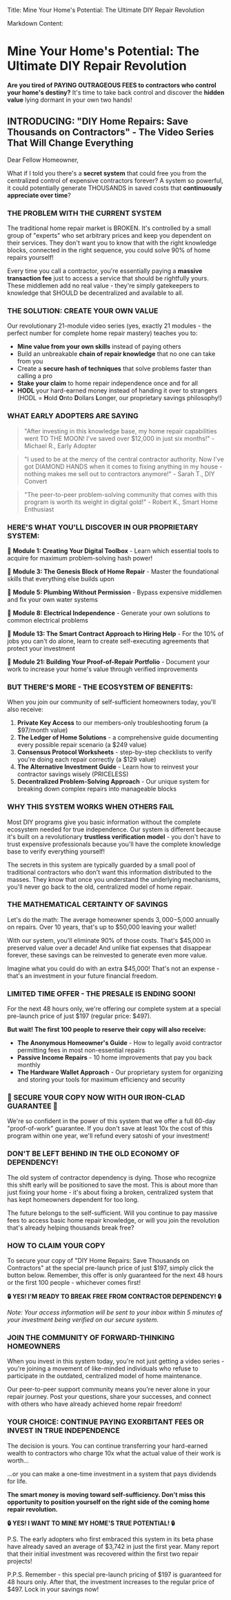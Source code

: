 Title: Mine Your Home's Potential: The Ultimate DIY Repair Revolution

Markdown Content:
# Mine Your Home's Potential: The Ultimate DIY Repair Revolution

**Are you tired of PAYING OUTRAGEOUS FEES to contractors who control your home's destiny?** It's time to take back control and discover the **hidden value** lying dormant in your own two hands!

## INTRODUCING: "DIY Home Repairs: Save Thousands on Contractors" - The Video Series That Will Change Everything

Dear Fellow Homeowner,

What if I told you there's a **secret system** that could free you from the centralized control of expensive contractors forever? A system so powerful, it could potentially generate THOUSANDS in saved costs that **continuously appreciate over time**?

### THE PROBLEM WITH THE CURRENT SYSTEM

The traditional home repair market is BROKEN. It's controlled by a small group of "experts" who set arbitrary prices and keep you dependent on their services. They don't want you to know that with the right knowledge blocks, connected in the right sequence, you could solve 90% of home repairs yourself!

Every time you call a contractor, you're essentially paying a **massive transaction fee** just to access a service that should be rightfully yours. These middlemen add no real value - they're simply gatekeepers to knowledge that SHOULD be decentralized and available to all.

### THE SOLUTION: CREATE YOUR OWN VALUE

Our revolutionary 21-module video series (yes, exactly 21 modules - the perfect number for complete home repair mastery) teaches you to:

- **Mine value from your own skills** instead of paying others
- Build an unbreakable **chain of repair knowledge** that no one can take from you
- Create a **secure hash of techniques** that solve problems faster than calling a pro
- **Stake your claim** to home repair independence once and for all
- **HODL** your hard-earned money instead of handing it over to strangers
  (HODL = **H**old **O**nto **D**ollars **L**onger, our proprietary savings philosophy!)

### WHAT EARLY ADOPTERS ARE SAYING

> "After investing in this knowledge base, my home repair capabilities went TO THE MOON! I've saved over $12,000 in just six months!" - Michael R., Early Adopter

> "I used to be at the mercy of the central contractor authority. Now I've got DIAMOND HANDS when it comes to fixing anything in my house - nothing makes me sell out to contractors anymore!" - Sarah T., DIY Convert

> "The peer-to-peer problem-solving community that comes with this program is worth its weight in digital gold!" - Robert K., Smart Home Enthusiast

### HERE'S WHAT YOU'LL DISCOVER IN OUR PROPRIETARY SYSTEM:

📌 **Module 1: Creating Your Digital Toolbox** - Learn which essential tools to acquire for maximum problem-solving hash power!

📌 **Module 3: The Genesis Block of Home Repair** - Master the foundational skills that everything else builds upon

📌 **Module 5: Plumbing Without Permission** - Bypass expensive middlemen and fix your own water systems

📌 **Module 8: Electrical Independence** - Generate your own solutions to common electrical problems

📌 **Module 13: The Smart Contract Approach to Hiring Help** - For the 10% of jobs you can't do alone, learn to create self-executing agreements that protect your investment

📌 **Module 21: Building Your Proof-of-Repair Portfolio** - Document your work to increase your home's value through verified improvements

### BUT THERE'S MORE - THE ECOSYSTEM OF BENEFITS:

When you join our community of self-sufficient homeowners today, you'll also receive:

1. **Private Key Access** to our members-only troubleshooting forum (a $97/month value)
2. **The Ledger of Home Solutions** - a comprehensive guide documenting every possible repair scenario (a $249 value)
3. **Consensus Protocol Worksheets** - step-by-step checklists to verify you're doing each repair correctly (a $129 value)
4. **The Alternative Investment Guide** - Learn how to reinvest your contractor savings wisely (PRICELESS)
5. **Decentralized Problem-Solving Approach** - Our unique system for breaking down complex repairs into manageable blocks

### WHY THIS SYSTEM WORKS WHEN OTHERS FAIL

Most DIY programs give you basic information without the complete ecosystem needed for true independence. Our system is different because it's built on a revolutionary **trustless verification model** - you don't have to trust expensive professionals because you'll have the complete knowledge base to verify everything yourself!

The secrets in this system are typically guarded by a small pool of traditional contractors who don't want this information distributed to the masses. They know that once you understand the underlying mechanisms, you'll never go back to the old, centralized model of home repair.

### THE MATHEMATICAL CERTAINTY OF SAVINGS

Let's do the math: The average homeowner spends $3,000-$5,000 annually on repairs. Over 10 years, that's up to $50,000 leaving your wallet!

With our system, you'll eliminate 90% of those costs. That's $45,000 in preserved value over a decade! And unlike fiat expenses that disappear forever, these savings can be reinvested to generate even more value.

Imagine what you could do with an extra $45,000! That's not an expense - that's an investment in your future financial freedom.

### LIMITED TIME OFFER - THE PRESALE IS ENDING SOON!

For the next 48 hours only, we're offering our complete system at a special pre-launch price of just $197 (regular price: $497).

**But wait! The first 100 people to reserve their copy will also receive:**

- **The Anonymous Homeowner's Guide** - How to legally avoid contractor permitting fees in most non-essential repairs
- **Passive Income Repairs** - 10 home improvements that pay you back monthly
- **The Hardware Wallet Approach** - Our proprietary system for organizing and storing your tools for maximum efficiency and security

### 💎 SECURE YOUR COPY NOW WITH OUR IRON-CLAD GUARANTEE 💎

We're so confident in the power of this system that we offer a full 60-day "proof-of-work" guarantee. If you don't save at least 10x the cost of this program within one year, we'll refund every satoshi of your investment!

### DON'T BE LEFT BEHIND IN THE OLD ECONOMY OF DEPENDENCY!

The old system of contractor dependency is dying. Those who recognize this shift early will be positioned to save the most. This is about more than just fixing your home - it's about fixing a broken, centralized system that has kept homeowners dependent for too long.

The future belongs to the self-sufficient. Will you continue to pay massive fees to access basic home repair knowledge, or will you join the revolution that's already helping thousands break free?

### HOW TO CLAIM YOUR COPY

To secure your copy of "DIY Home Repairs: Save Thousands on Contractors" at the special pre-launch price of just $197, simply click the button below. Remember, this offer is only guaranteed for the next 48 hours or the first 100 people - whichever comes first!

**🔒 YES! I'M READY TO BREAK FREE FROM CONTRACTOR DEPENDENCY! 🔒**

*Note: Your access information will be sent to your inbox within 5 minutes of your investment being verified on our secure system.*

### JOIN THE COMMUNITY OF FORWARD-THINKING HOMEOWNERS

When you invest in this system today, you're not just getting a video series - you're joining a movement of like-minded individuals who refuse to participate in the outdated, centralized model of home maintenance.

Our peer-to-peer support community means you're never alone in your repair journey. Post your questions, share your successes, and connect with others who have already achieved home repair freedom!

### YOUR CHOICE: CONTINUE PAYING EXORBITANT FEES OR INVEST IN TRUE INDEPENDENCE

The decision is yours. You can continue transferring your hard-earned wealth to contractors who charge 10x what the actual value of their work is worth...

...or you can make a one-time investment in a system that pays dividends for life.

**The smart money is moving toward self-sufficiency. Don't miss this opportunity to position yourself on the right side of the coming home repair revolution.**

**🔒 YES! I WANT TO MINE MY HOME'S TRUE POTENTIAL! 🔒**

P.S. The early adopters who first embraced this system in its beta phase have already saved an average of $3,742 in just the first year. Many report that their initial investment was recovered within the first two repair projects!

P.P.S. Remember - this special pre-launch pricing of $197 is guaranteed for 48 hours only. After that, the investment increases to the regular price of $497. Lock in your savings now!